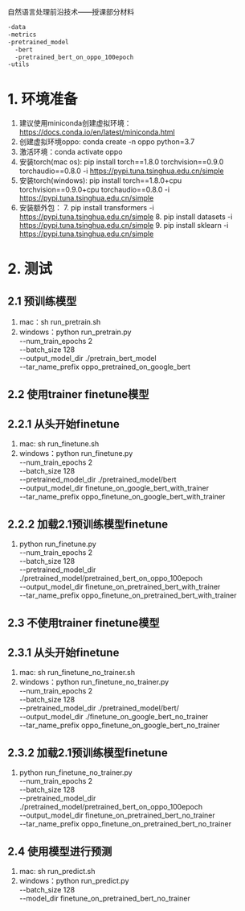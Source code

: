 自然语言处理前沿技术——授课部分材料

```bash
-data
-metrics
-pretrained_model
  -bert
  -pretrained_bert_on_oppo_100epoch
-utils
```


# 1. 环境准备
1. 建议使用miniconda创建虚拟环境：https://docs.conda.io/en/latest/miniconda.html
2. 创建虚拟环境oppo: conda create -n oppo python=3.7
3. 激活环境：conda activate oppo
4. 安装torch(mac os): pip install torch==1.8.0 torchvision==0.9.0 torchaudio==0.8.0 -i https://pypi.tuna.tsinghua.edu.cn/simple
5. 安装torch(windows): pip install torch==1.8.0+cpu torchvision==0.9.0+cpu torchaudio==0.8.0 -i https://pypi.tuna.tsinghua.edu.cn/simple
6. 安装额外包：
    7. pip install transformers -i https://pypi.tuna.tsinghua.edu.cn/simple
    8. pip install datasets -i https://pypi.tuna.tsinghua.edu.cn/simple
    9. pip install sklearn -i https://pypi.tuna.tsinghua.edu.cn/simple

# 2. 测试
## 2.1 预训练模型
1. mac：sh run_pretrain.sh
2. windows：python run_pretrain.py \
  --num_train_epochs 2 \
  --batch_size 128 \
  --output_model_dir ./pretrain_bert_model \
  --tar_name_prefix oppo_pretrained_on_google_bert

## 2.2 使用trainer finetune模型
## 2.2.1 从头开始finetune
1. mac: sh run_finetune.sh
2. windows：python run_finetune.py \
  --num_train_epochs 2 \
  --batch_size 128 \
  --pretrained_model_dir ./pretrained_model/bert \
  --output_model_dir finetune_on_google_bert_with_trainer \
  --tar_name_prefix oppo_finetune_on_google_bert_with_trainer
## 2.2.2 加载2.1预训练模型finetune
1. python run_finetune.py \
  --num_train_epochs 2 \
  --batch_size 128 \
  --pretrained_model_dir ./pretrained_model/pretrained_bert_on_oppo_100epoch \
  --output_model_dir finetune_on_pretrained_bert_with_trainer \
  --tar_name_prefix oppo_finetune_on_pretrained_bert_with_trainer

## 2.3 不使用trainer finetune模型
## 2.3.1 从头开始finetune
1. mac: sh run_finetune_no_trainer.sh
2. windows：python run_finetune_no_trainer.py \
  --num_train_epochs 2 \
  --batch_size 128 \
  --pretrained_model_dir ./pretrained_model/bert/ \
  --output_model_dir ./finetune_on_google_bert_no_trainer \
  --tar_name_prefix oppo_finetune_on_google_bert_no_trainer
## 2.3.2 加载2.1预训练模型finetune
1. python run_finetune_no_trainer.py \
  --num_train_epochs 2 \
  --batch_size 128 \
  --pretrained_model_dir ./pretrained_model/pretrained_bert_on_oppo_100epoch \
  --output_model_dir finetune_on_pretrained_bert_no_trainer \
  --tar_name_prefix oppo_finetune_on_pretrained_bert_no_trainer

## 2.4 使用模型进行预测
1. mac: sh run_predict.sh
2. windows：python run_predict.py \
  --batch_size 128 \
  --model_dir finetune_on_pretrained_bert_no_trainer